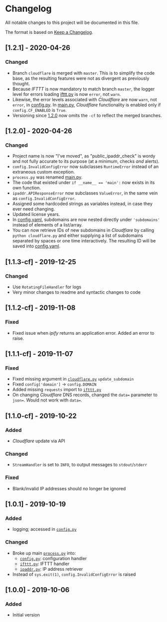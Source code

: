 # Changelog
All notable changes to this project will be documented in this file.

The format is based on [Keep a Changelog](https://keepachangelog.com/en/1.0.0/).

## [1.2.1] - 2020-04-26
### Changed
- Branch `cloudflare` is merged with `master`. This is to simplify the code base, as the resulting features were not as divergent as previously thought.
- Because *IFTTT* is now mandatory to match branch `master`, the logger level for errors loading [ifttt.py](ifttt.py) is now `error`, not `warn`.
- Likewise, the error levels associated with *Cloudflare* are now `warn`, not `error`, in [config.py](config.py). In [main.py](main.py), *Cloudflare* functionality is enabled only if `config.CF_ENABLED` is `True`.
- Versioning since [1.2.0](#120---2020-04-26) now omits the `-cf` to reflect the merged branches.

## [1.2.0] - 2020-04-26
### Changed
- Project name is now "I've moved", as "public_ipaddr_check" is wordy and not fully accurate to its purpose (at a minimum, checks *and* alerts).
- `config.InvalidConfigError` now subclasses `RuntimeError` instead of an extraneous custom exception.
- `process.py` was renamed [main.py](main.py).
- The code that existed under `if __name__ == 'main':` now exists in its own function.
- `ipaddr.APIResponseError` now subclasses `ValueError`, in the same vein as `config.InvalidConfigError`.
- Assigned some hardcoded strings as variables instead, in case they ever need changing.
- Updated license years.
- In [config.yaml](config.yaml.example), subdomains are now nested directly under `'subdomains'` instead of elements of a list/array.
- You can now retrieve IDs of new subdomains in *Cloudflare* by calling `python cloudflare.py` and either supplying a list of subdomains separated by spaces or one time interactively. The resulting ID will be saved into [config.yaml](config.yaml.example).

## [1.1.3-cf] - 2019-12-25
### Changed
- Use `RotatingFileHandler` for logs
- Very minor changes to readme and syntactic changes to code

## [1.1.2-cf] - 2019-11-08
### Fixed
- Fixed issue when *ipify* returns an application error. Added an error to raise.

## [1.1.1-cf] - 2019-11-07
### Fixed
- Fixed missing argument in [`cloudflare.py`](cloudflare.py) `update_subdomain`
- Fixed `config['domain']` -> `config.DOMAIN`
- Added missing `requests` import to [`ifttt.py`](ifttt.py)
- On changing *Cloudflare* DNS records, changed the `data=` parameter to `json=`. Would not work with `data=`.

## [1.1.0-cf] - 2019-10-22
### Added
- *Cloudflare* update via API

### Changed
- `StreamHandler` is set to `INFO`, to output messages to `stdout`/`stderr`

### Fixed
- Blank/invalid IP addresses should no longer be ignored

## [1.0.1] - 2019-10-19
### Added
- logging; accessed in [`config.py`](config.py)

### Changed
- Broke up main [`process.py`](process.py) into:
    - [`config.py`](config.py): configuration handler
    - [`ifttt.py`](ifttt.py): IFTTT handler
    - [`ipaddr.py`](ipaddr.py): IP address retriever
- Instead of `sys.exit(1)`, `config.InvalidConfigError` is raised

## [1.0.0] - 2019-10-06
### Added
- Initial version
